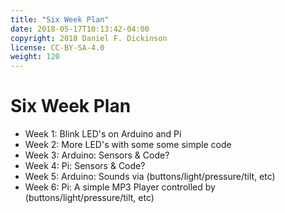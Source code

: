 ```yaml
---
title: "Six Week Plan"
date: 2018-05-17T10:13:42-04:00
copyright: 2018 Daniel F. Dickinson
license: CC-BY-SA-4.0
weight: 120
---
```


# Six Week Plan

  + Week 1: Blink LED's on Arduino and Pi
  + Week 2: More LED's with some some simple code
  + Week 3: Arduino: Sensors & Code?
  + Week 4: Pi: Sensors & Code?
  + Week 5: Arduino: Sounds via (buttons/light/pressure/tilt, etc)
  + Week 6: Pi: A simple MP3 Player controlled by (buttons/light/pressure/tilt, etc)
